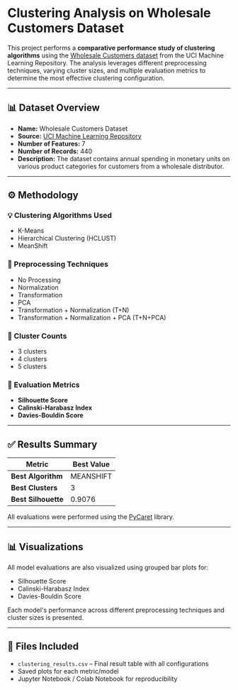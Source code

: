 
# Clustering Analysis on Wholesale Customers Dataset

This project performs a **comparative performance study of clustering algorithms** using the [Wholesale Customers dataset](https://archive.ics.uci.edu/ml/datasets/Wholesale+customers) from the UCI Machine Learning Repository. The analysis leverages different preprocessing techniques, varying cluster sizes, and multiple evaluation metrics to determine the most effective clustering configuration.

---

## 📊 Dataset Overview

- **Name:** Wholesale Customers Dataset  
- **Source:** [UCI Machine Learning Repository](https://archive.ics.uci.edu/ml/datasets/Wholesale+customers)  
- **Number of Features:** 7  
- **Number of Records:** 440  
- **Description:** The dataset contains annual spending in monetary units on various product categories for customers from a wholesale distributor.

---

## ⚙️ Methodology

### 💡 Clustering Algorithms Used
- K-Means
- Hierarchical Clustering (HCLUST)
- MeanShift

### 🔁 Preprocessing Techniques
- No Processing  
- Normalization  
- Transformation  
- PCA  
- Transformation + Normalization (T+N)  
- Transformation + Normalization + PCA (T+N+PCA)

### 🔢 Cluster Counts
- 3 clusters
- 4 clusters
- 5 clusters

### 📐 Evaluation Metrics
- **Silhouette Score**
- **Calinski-Harabasz Index**
- **Davies-Bouldin Score**

---

## ✅ Results Summary

| Metric               | Best Value     |
|----------------------|----------------|
| **Best Algorithm**   | MEANSHIFT       |
| **Best Clusters**    | 3               |
| **Best Silhouette**  | 0.9076          |

All evaluations were performed using the [PyCaret](https://pycaret.org/) library.

---

## 📊 Visualizations

All model evaluations are also visualized using grouped bar plots for:
- Silhouette Score
- Calinski-Harabasz Index
- Davies-Bouldin Score

Each model's performance across different preprocessing techniques and cluster sizes is presented.

---

## 📁 Files Included

- `clustering_results.csv` – Final result table with all configurations  
- Saved plots for each metric/model  
- Jupyter Notebook / Colab Notebook for reproducibility


